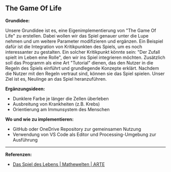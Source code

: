 ## The Game Of Life

**Grundidee:**

Unsere Grundidee ist es, eine Eigenimplementierung von "The Game Of Life" zu erstellen. Dabei wollen wir das Spiel genauer unter die Lupe nehmen und um weitere Parameter modifizieren und ergänzen. Ein Beispiel dafür ist die Integration von Kritikpunkten des Spiels, um es noch interessanter zu gestalten. Ein solcher Kritikpunkt könnte sein: "Der Zufall spielt im Leben eine Rolle", den wir ins Spiel integrieren möchten. Zusätzlich soll das Programm als eine Art "Tutorial" dienen, das den Nutzer in die Regeln des Spiels einführt und grundlegende Konzepte erklärt. Nachdem die Nutzer mit den Regeln vertraut sind, können sie das Spiel spielen. Unser Ziel ist es, Neulinge an das Spiel heranzuführen.

**Ergänzungsideen:**
- Dunklere Farbe je länger die Zellen überleben
- Ausbreitung von Krankheiten (z.B. Krebs)
- Orientierung am Immunsystem des Menschen

**Wo und wie zu implementieren:**
- GitHub oder OneDrive Repository zur gemeinsamen Nutzung
- Verwendung von VS Code als Editor und Processing-Umgebung zur Ausführung



---



**Referenzen:**
- [Das Spiel des Lebens | Mathewelten | ARTE](https://www.youtube.com/watch?v=ZV9AysUDjDk)